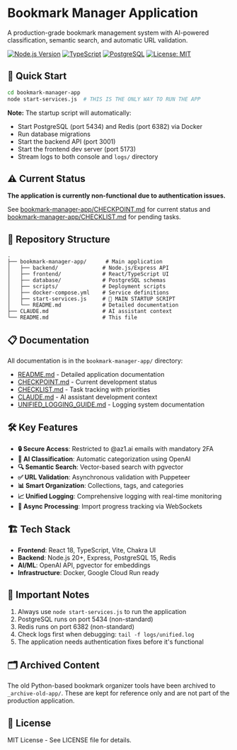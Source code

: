 # Bookmark Manager Application

A production-grade bookmark management system with AI-powered classification, semantic search, and automatic URL validation.

[![Node.js Version](https://img.shields.io/badge/node-%3E%3D20.17.0-brightgreen)](https://nodejs.org)
[![TypeScript](https://img.shields.io/badge/TypeScript-Strict-blue)](https://www.typescriptlang.org/)
[![PostgreSQL](https://img.shields.io/badge/PostgreSQL-15%2B-blue)](https://www.postgresql.org/)
[![License: MIT](https://img.shields.io/badge/License-MIT-yellow.svg)](https://opensource.org/licenses/MIT)

## 🚨 Quick Start

```bash
cd bookmark-manager-app
node start-services.js  # THIS IS THE ONLY WAY TO RUN THE APP
```

**Note:** The startup script will automatically:
- Start PostgreSQL (port 5434) and Redis (port 6382) via Docker
- Run database migrations
- Start the backend API (port 3001)
- Start the frontend dev server (port 5173)
- Stream logs to both console and `logs/` directory

## ⚠️ Current Status

**The application is currently non-functional due to authentication issues.**

See [bookmark-manager-app/CHECKPOINT.md](bookmark-manager-app/CHECKPOINT.md) for current status and [bookmark-manager-app/CHECKLIST.md](bookmark-manager-app/CHECKLIST.md) for pending tasks.

## 📁 Repository Structure

```
.
├── bookmark-manager-app/      # Main application
│   ├── backend/              # Node.js/Express API
│   ├── frontend/             # React/TypeScript UI
│   ├── database/             # PostgreSQL schemas
│   ├── scripts/              # Deployment scripts
│   ├── docker-compose.yml    # Service definitions
│   ├── start-services.js     # 🚨 MAIN STARTUP SCRIPT
│   └── README.md             # Detailed documentation
├── CLAUDE.md                 # AI assistant context
└── README.md                 # This file
```

## 📋 Documentation

All documentation is in the `bookmark-manager-app/` directory:

- [README.md](bookmark-manager-app/README.md) - Detailed application documentation
- [CHECKPOINT.md](bookmark-manager-app/CHECKPOINT.md) - Current development status
- [CHECKLIST.md](bookmark-manager-app/CHECKLIST.md) - Task tracking with priorities
- [CLAUDE.md](bookmark-manager-app/CLAUDE.md) - AI assistant development context
- [UNIFIED_LOGGING_GUIDE.md](bookmark-manager-app/UNIFIED_LOGGING_GUIDE.md) - Logging system documentation

## 🛠️ Key Features

- **🔒 Secure Access**: Restricted to @az1.ai emails with mandatory 2FA
- **🤖 AI Classification**: Automatic categorization using OpenAI
- **🔍 Semantic Search**: Vector-based search with pgvector
- **✅ URL Validation**: Asynchronous validation with Puppeteer
- **📊 Smart Organization**: Collections, tags, and categories
- **📈 Unified Logging**: Comprehensive logging with real-time monitoring
- **🔄 Async Processing**: Import progress tracking via WebSockets

## 🏗️ Tech Stack

- **Frontend**: React 18, TypeScript, Vite, Chakra UI
- **Backend**: Node.js 20+, Express, PostgreSQL 15, Redis
- **AI/ML**: OpenAI API, pgvector for embeddings
- **Infrastructure**: Docker, Google Cloud Run ready

## 📌 Important Notes

1. Always use `node start-services.js` to run the application
2. PostgreSQL runs on port 5434 (non-standard)
3. Redis runs on port 6382 (non-standard)
4. Check logs first when debugging: `tail -f logs/unified.log`
5. The application needs authentication fixes before it's functional

## 🗂️ Archived Content

The old Python-based bookmark organizer tools have been archived to `_archive-old-app/`. These are kept for reference only and are not part of the production application.

## 📄 License

MIT License - See LICENSE file for details.